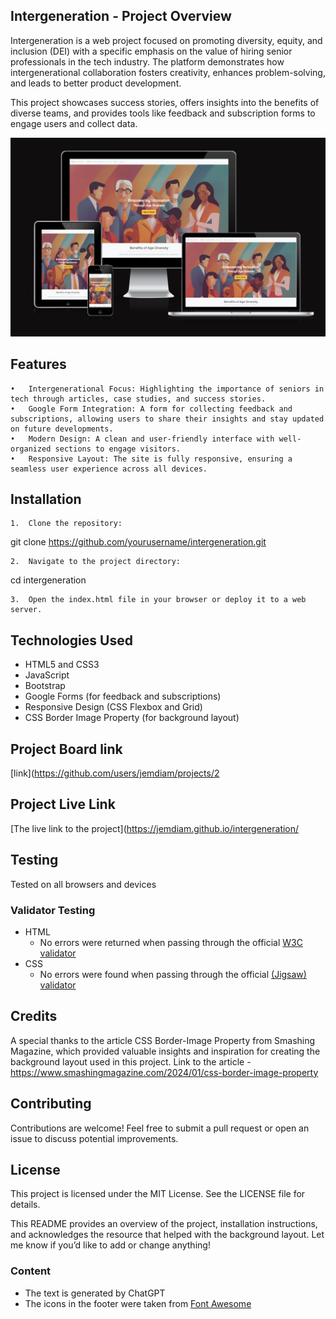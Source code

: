 ## Intergeneration - Project Overview

Intergeneration is a web project focused on promoting diversity, equity, and inclusion (DEI) with a specific emphasis on the value of hiring senior professionals in the tech industry. The platform demonstrates how intergenerational collaboration fosters creativity, enhances problem-solving, and leads to better product development.

This project showcases success stories, offers insights into the benefits of diverse teams, and provides tools like feedback and subscription forms to engage users and collect data.

![screenshot of mockup](https://github.com/jemdiam/intergeneration/blob/main/assets/images/mockup-screenshot.png)

## Features

	•	Intergenerational Focus: Highlighting the importance of seniors in tech through articles, case studies, and success stories.
	•	Google Form Integration: A form for collecting feedback and subscriptions, allowing users to share their insights and stay updated on future developments.
	•	Modern Design: A clean and user-friendly interface with well-organized sections to engage visitors.
	•	Responsive Layout: The site is fully responsive, ensuring a seamless user experience across all devices.

## Installation

	1.	Clone the repository:

git clone https://github.com/yourusername/intergeneration.git


	2.	Navigate to the project directory:

cd intergeneration


	3.	Open the index.html file in your browser or deploy it to a web server.

## Technologies Used

- HTML5 and CSS3
- JavaScript
- Bootstrap
- Google Forms (for feedback and subscriptions)
- Responsive Design (CSS Flexbox and Grid)
- CSS Border Image Property (for background layout)

## Project Board link 

[link](https://github.com/users/jemdiam/projects/2

## Project Live Link

[The live link to the project](https://jemdiam.github.io/intergeneration/

## Testing 

Tested on all browsers and devices

### Validator Testing 

- HTML
  - No errors were returned when passing through the official [W3C validator](https://validator.w3.org/nu/?doc=https%3A%2F%2Fjemdiam.github.io%2Fintergeneration%2F)
- CSS
  - No errors were found when passing through the official [(Jigsaw) validator](https://jigsaw.w3.org/css-validator/validator?uri=https%3A%2F%2Fjemdiam.github.io%2Fintergeneration%2F&profile=css3svg&usermedium=all&warning=1&vextwarning=&lang=en)

## Credits
	
 A special thanks to the article CSS Border-Image Property from Smashing Magazine, which provided valuable insights and inspiration for creating the background layout used in this project. 
 Link to the article - https://www.smashingmagazine.com/2024/01/css-border-image-property 


## Contributing

Contributions are welcome! Feel free to submit a pull request or open an issue to discuss potential improvements.

## License

This project is licensed under the MIT License. See the LICENSE file for details.

This README provides an overview of the project, installation instructions, and acknowledges the resource that helped with the background layout. Let me know if you’d like to add or change anything!


### Content 

- The text is generated by ChatGPT
- The icons in the footer were taken from [Font Awesome](https://fontawesome.com/)